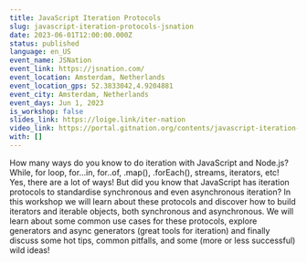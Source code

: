 ```yaml
---
title: JavaScript Iteration Protocols
slug: javascript-iteration-protocols-jsnation
date: 2023-06-01T12:00:00.000Z
status: published
language: en_US
event_name: JSNation
event_link: https://jsnation.com/
event_location: Amsterdam, Netherlands
event_location_gps: 52.3833042,4.9204881
event_city: Amsterdam, Netherlands
event_days: Jun 1, 2023
is_workshop: false
slides_link: https://loige.link/iter-nation
video_link: https://portal.gitnation.org/contents/javascript-iteration-protocols
with: []
---
```


How many ways do you know to do iteration with JavaScript and Node.js? While, for loop, for...in, for..of, .map(), .forEach(), streams, iterators, etc! Yes, there are a lot of ways! But did you know that JavaScript has iteration protocols to standardise synchronous and even asynchronous iteration? In this workshop we will learn about these protocols and discover how to build iterators and iterable objects, both synchronous and asynchronous. We will learn about some common use cases for these protocols, explore generators and async generators (great tools for iteration) and finally discuss some hot tips, common pitfalls, and some (more or less successful) wild ideas!
